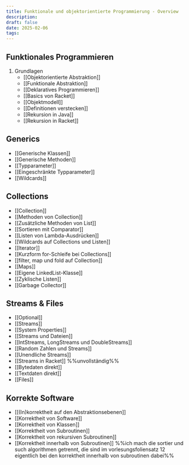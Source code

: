 ```yaml
---
title: Funktionale und objektorientierte Programmierung - Overview
description: 
draft: false
date: 2025-02-06
tags:
---
```

## Funktionales Programmieren
1. Grundlagen
	- [[Objektorientierte Abstraktion]]
	- [[Funktionale Abstraktion]]
	- [[Deklaratives Programmieren]]
	- [[Basics von Racket]]
	- [[Objektmodell]]
	- [[Definitionen verstecken]]
	- [[Rekursion in Java]]
	- [[Rekursion in Racket]]
## Generics
- [[Generische Klassen]]
- [[Generische Methoden]]
- [[Typparameter]]
- [[Eingeschränkte Typparameter]]
- [[Wildcards]]
## Collections
- [[Collection]]
- [[Methoden von Collection]]
- [[Zusätzliche Methoden von List]]
- [[Sortieren mit Comparator]]
- [[Listen von Lambda-Ausdrücken]]
- [[Wildcards auf Collections und Listen]]
- [[Iterator]]
- [[Kurzform for-Schleife bei Collections]]
- [[filter, map und fold auf Collection]]
- [[Maps]]
- [[Eigene LinkedList-Klasse]]
- [[Zyklische Listen]]
- [[Garbage Collector]]
## Streams & Files
- [[Optional]]
- [[Streams]]
- [[System Properties]]
- [[Streams und Dateien]]
- [[IntStreams, LongStreams und DoubleStreams]]
- [[Random Zahlen und Streams]]
- [[Unendliche Streams]]
- [[Streams in Racket]] %%unvollständig%%
- [[Bytedaten direkt]]
- [[Textdaten direkt]]
- [[Files]]
## Korrekte Software
- [[(In)korrektheit auf den Abstraktionsebenen]]
- [[Korrektheit von Software]]
- [[Korrektheit von Klassen]]
- [[Korrektheit von Subroutinen]]
- [[Korrektheit von rekursiven Subroutinen]]
- [[Korrektheit innerhalb von Subroutinen]]
%%ich mach die sortier und such algorithmen getrennt, die sind im vorlesungsfoliensatz 12 eigentlich bei den korrektheit innerhalb von subroutinen dabei%%